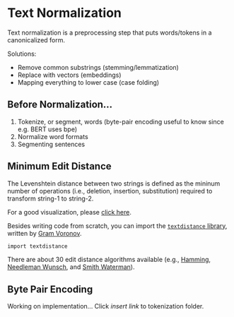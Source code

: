 # Text Normalization
Text normalization is a preprocessing step that puts words/tokens in a canonicalized form.

Solutions:
- Remove common substrings (stemming/lemmatization)
- Replace with vectors (embeddings)
- Mapping everything to lower case (case folding)

## Before Normalization...
1. Tokenize, or segment, words (byte-pair encoding useful to know since e.g. BERT uses bpe)
2. Normalize word formats
3. Segmenting sentences

## Minimum Edit Distance
The Levenshtein distance between two strings is defined as the mininum number of operations (i.e., deletion, insertion, substitution) required to transform string-1 to string-2. 

For a good visualization, please [click here](https://www.youtube.com/watch?v=We3YDTzNXEk).

Besides writing code from scratch, you can import the [`textdistance` library](https://github.com/life4/textdistance), written by [Gram Voronov](https://orsinium.dv/). 

```bash
import textdistance
```

There are about 30 edit distance algorithms available (e.g., [Hamming](https://en.wikipedia.org/wiki/Hamming_distance), [Needleman Wunsch](https://en.wikipedia.org/wiki/Needleman%E2%80%93Wunsch_algorithm), and [Smith Waterman](https://en.wikipedia.org/wiki/Smith%E2%80%93Waterman_algorithm)).

## Byte Pair Encoding
Working on implementation... Click *insert link* to tokenization folder.
